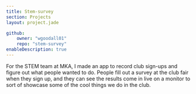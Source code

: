 ```yaml
---
title: Stem-survey
section: Projects
layout: project.jade

github:
    owner: "wgoodall01"
    repo: "stem-survey"
enableDescription: true
---
```


For the STEM team at MKA, I made an app to record club sign-ups and figure out what people wanted to do. People fill out a survey at the club fair when they sign up, and they can see the results come in live on a monitor to sort of showcase some of the cool things we do in the club.